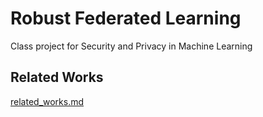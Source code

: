 # Robust Federated Learning

Class project for Security and Privacy in Machine Learning


## Related Works

[related_works.md](related_works.md)

